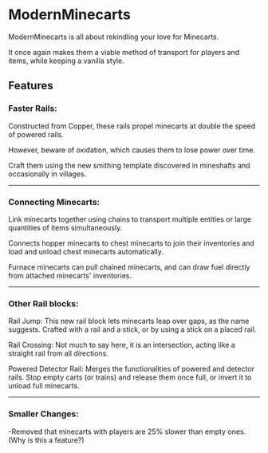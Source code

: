 # ModernMinecarts

ModernMinecarts is all about rekindling your love for Minecarts.

It once again makes them a viable method of transport for players and items, while keeping a vanilla style.

Features
---
### Faster Rails: 

Constructed from Copper, these rails propel minecarts at double the speed of powered rails. 

However, beware of oxidation, which causes them to lose power over time. 

Craft them using the new smithing template discovered in mineshafts and occasionally in villages.

---
### Connecting Minecarts:

Link minecarts together using chains to transport multiple entities or large quantities of items simultaneously. 

Connects hopper minecarts to chest minecarts to join their inventories and load and unload chest minecarts automatically. 

Furnace minecarts can pull chained minecarts, and can draw fuel directly from attached minecarts' inventories.

---
### Other Rail blocks:

Rail Jump: This new rail block lets minecarts leap over gaps, as the name suggests.
Crafted with a rail and a stick, or by using a stick on a placed rail.

Rail Crossing: Not much to say here, it is an intersection, acting like a straight rail from all directions.

Powered Detector Rail: Merges the functionalities of powered and detector rails. Stop empty carts (or trains) and release them once full, or invert it to unload full minecarts.

---
### Smaller Changes:
-Removed that minecarts with players are 25% slower than empty ones. (Why is this a feature?)
